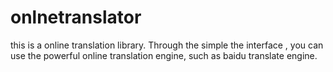 onlnetranslator
===============

this is a online translation library. Through the simple the interface , you can use the powerful online translation engine, such as baidu translate engine.
